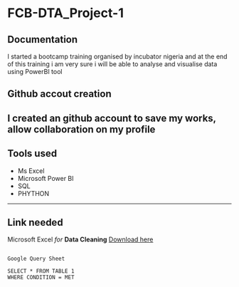 # FCB-DTA_Project-1
## Documentation
I started a bootcamp training organised by incubator nigeria and at the end of this training i am very sure i will be able to analyse and visualise data using PowerBI tool

## Github accout creation
I created an github account to save my works, allow collaboration on my profile 
---
## Tools used
- Ms Excel
- Microsoft Power BI
- SQL
- PHYTHON
---
## Link needed
Microsoft Excel *for* **Data Cleaning** [Download here](https://kaggle.com)

~~~

Google Query Sheet

SELECT * FROM TABLE 1
WHERE CONDITION = MET

~~~
